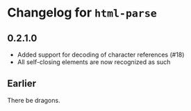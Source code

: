 # Changelog for `html-parse`

## 0.2.1.0

- Added support for decoding of character references (#18)
- All self-closing elements are now recognized as such

## Earlier

There be dragons.
